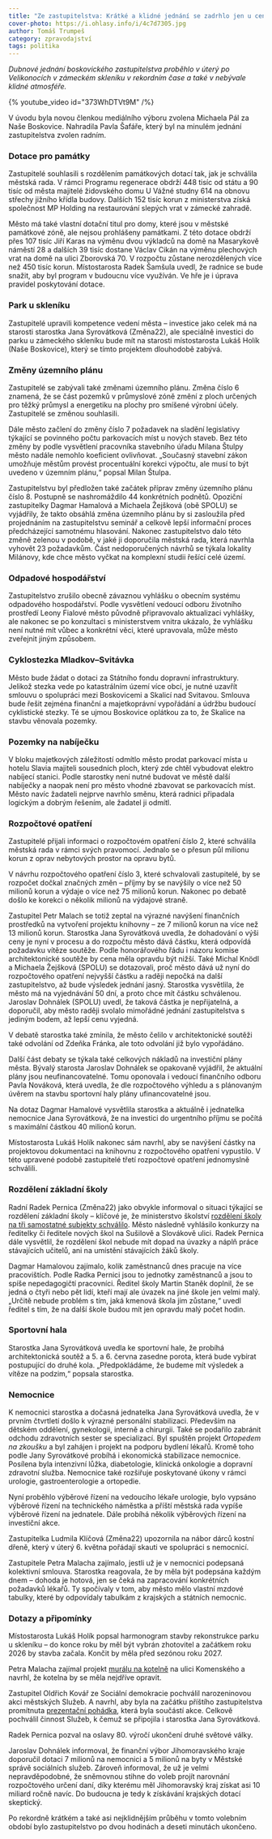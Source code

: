 ```yaml
---
title: "Ze zastupitelstva: Krátké a klidné jednání se zadrhlo jen u ceny za projekt na knihovnu"
cover-photo: https://i.ohlasy.info/i/4c7d7305.jpg
author: Tomáš Trumpeš
category: zpravodajství
tags: politika
---
```


*Dubnové jednání boskovického zastupitelstva proběhlo v úterý po Velikonocích v zámeckém skleníku v rekordním čase a také v nebývale klidné atmosféře.*

{% youtube_video id="373WhDTVt9M" /%}

V úvodu byla novou členkou mediálního výboru zvolena Michaela Pál za Naše Boskovice. Nahradila Pavla Šafáře, který byl na minulém jednání zastupitelstva zvolen radním.

### Dotace pro památky

Zastupitelé souhlasili s rozdělením památkových dotací tak, jak je schválila městská rada. V rámci Programu regenerace obdrží 448 tisíc od státu a 90 tisíc od města majitelé židovského domu U Vážné studny 614 na obnovu střechy jižního křídla budovy. Dalších 152 tisíc korun z ministerstva získá společnost MP Holding na restaurování slepých vrat v zámecké zahradě.

Město má také vlastní dotační titul pro domy, které jsou v městské památkové zóně, ale nejsou prohlášeny památkami. Z této dotace obdrží přes 107 tisíc Jiří Karas na výměnu dvou výkladců na domě na Masarykově náměstí 28 a dalších 39 tisíc dostane Václav Cikán na výměnu plechových vrat na domě na ulici Zborovská 70\. V rozpočtu zůstane nerozdělených více než 450 tisíc korun. Místostarosta Radek Šamšula uvedl, že radnice se bude snažit, aby byl program v budoucnu více využíván. Ve hře je i úprava pravidel poskytování dotace.

### Park u skleníku

Zastupitelé upravili kompetence vedení města – investice jako celek má na starosti starostka Jana Syrovátková (Změna22), ale speciálně investici do parku u zámeckého skleníku bude mít na starosti místostarosta Lukáš Holík (Naše Boskovice), který se tímto projektem dlouhodobě zabývá.

### Změny územního plánu

Zastupitelé se zabývali také změnami územního plánu. Změna číslo 6 znamená, že se část pozemků v průmyslové zóně změní z ploch určených pro těžký průmysl a energetiku na plochy pro smíšené výrobní účely. Zastupitelé se změnou souhlasili.

Dále město začlení do změny číslo 7 požadavek na sladění legislativy týkající se povinného počtu parkovacích míst u nových staveb. Bez této změny by podle vysvětlení pracovníka stavebního úřadu Milana Štulpy město nadále nemohlo koeficient ovlivňovat. „Současný stavební zákon umožňuje městům provést procentuální korekci výpočtu, ale musí to být uvedeno v územním plánu,“ popsal Milan Štulpa.

Zastupitelstvu byl předložen také začátek příprav změny územního plánu číslo 8\. Postupně se nashromáždilo 44 konkrétních podnětů. Opoziční zastupitelky Dagmar Hamalová a Michaela Žejšková (obě SPOLU) se vyjádřily, že takto obsáhlá změna územního plánu by si zasloužila před projednáním na zastupitelstvu seminář a celkově lepší informační proces předcházející samotnému hlasování. Nakonec zastupitelstvo dalo této změně zelenou v podobě, v jaké ji doporučila městská rada, která navrhla vyhovět 23 požadavkům. Část nedoporučených návrhů se týkala lokality Milánovy, kde chce město vyčkat na komplexní studii řešící celé území.

### Odpadové hospodářství

Zastupitelstvo zrušilo obecně závaznou vyhlášku o obecním systému odpadového hospodářství. Podle vysvětlení vedoucí odboru životního prostředí Leony Fialové město původně připravovalo aktualizaci vyhlášky, ale nakonec se po konzultaci s ministerstvem vnitra ukázalo, že vyhlášku není nutné mít vůbec a konkrétní věci, které upravovala, může město zveřejnit jiným způsobem.

### Cyklostezka Mladkov–Svitávka

Město bude žádat o dotaci za Státního fondu dopravní infrastruktury. Jelikož stezka vede po katastrálním území více obcí, je nutné uzavřít smlouvu o spolupráci mezi Boskovicemi a Skalicí nad Svitavou. Smlouva bude řešit zejména finanční a majetkoprávní vypořádání a údržbu budoucí cyklistické stezky. Té se ujmou Boskovice oplátkou za to, že Skalice na stavbu věnovala pozemky.

### Pozemky na nabíječku

V bloku majetkových záležitostí odmítlo město prodat parkovací místa u hotelu Slavia majiteli sousedních ploch, který zde chtěl vybudovat elektro nabíjecí stanici. Podle starostky není nutné budovat ve městě další nabíječky a naopak není pro město vhodné zbavovat se parkovacích míst. Město navíc žadateli nejprve navrhlo směnu, která radnici připadala logickým a dobrým řešením, ale žadatel ji odmítl. 

### Rozpočtové opatření

Zastupitelé přijali informaci o rozpočtovém opatření číslo 2, které schválila městská rada v rámci svých pravomocí. Jednalo se o přesun půl milionu korun z oprav nebytových prostor na opravu bytů.

V návrhu rozpočtového opatření číslo 3, které schvalovali zastupitelé, by se rozpočet dočkal značných změn – příjmy by se navýšily o více než 50 milionů korun a výdaje o více než 75 milionů korun. Nakonec po debatě došlo ke korekci o několik milionů na výdajové straně.

Zastupitel Petr Malach se totiž zeptal na výrazné navýšení finančních prostředků na vytvoření projektu knihovny – ze 7 milionů korun na více než 13 milionů korun. Starostka Jana Syrovátková uvedla, že dohadování o výši ceny je nyní v procesu a do rozpočtu město dává částku, která odpovídá požadavku vítěze soutěže. Podle honorářového řádu i názoru komise architektonické soutěže by cena měla opravdu být nižší. Také Michal Knödl a Michaela Žejšková (SPOLU) se dotazovali, proč město dává už nyní do rozpočtového opatření nejvyšší částku a raději nepočká na další zastupitelstvo, až bude výsledek jednání jasný. Starostka vysvětlila, že město má na vyjednávání 50 dní, a proto chce mít částku schválenou. Jaroslav Dohnálek (SPOLU) uvedl, že taková částka je nepřijatelná, a doporučil, aby město raději svolalo mimořádné jednání zastupitelstva s jediným bodem, až lepší cenu vyjedná.

V debatě starostka také zmínila, že město čelilo v architektonické soutěži také odvolání od Zdeňka Fránka, ale toto odvolání již bylo vypořádáno.

Další část debaty se týkala také celkových nákladů na investiční plány města. Bývalý starosta Jaroslav Dohnálek se opakovaně vyjádřil, že aktuální plány jsou neufinancovatelné. Tomu oponovala i vedoucí finančního odboru Pavla Nováková, která uvedla, že dle rozpočtového výhledu a s plánovaným úvěrem na stavbu sportovní haly plány ufinancovatelné jsou.

Na dotaz Dagmar Hamalové vysvětlila starostka a aktuálně i jednatelka nemocnice Jana Syrovátková, že na investici do urgentního příjmu se počítá s maximální částkou 40 milionů korun.

Místostarosta Lukáš Holík nakonec sám navrhl, aby se navýšení částky na projektovou dokumentaci na knihovnu z rozpočtového opatření vypustilo. V této upravené podobě zastupitelé třetí rozpočtové opatření jednomyslně schválili.

### Rozdělení základní školy

Radní Radek Pernica (Změna22) jako obvykle informoval o situaci týkající se rozdělení základní školy – klíčové je, že ministerstvo školství [rozdělení školy na tři samostatné subjekty schválilo](https://ohlasy.info/clanky/2025/04/rozdeleni-zs-schvaleno.html). Město následně vyhlásilo konkurzy na ředitelky či ředitele nových škol na Sušilově a Slovákově ulici. Radek Pernica dále vysvětlil, že rozdělení škol nebude mít dopad na úvazky a náplň práce stávajících učitelů, ani na umístění stávajících žáků školy.

Dagmar Hamalovou zajímalo, kolik zaměstnanců dnes pracuje na více pracovištích. Podle Radka Pernici jsou to jednotky zaměstnanců a jsou to spíše nepedagogičtí pracovníci. Ředitel školy Martin Staněk doplnil, že se jedná o čtyři nebo pět lidí, kteří mají ale úvazek na jiné škole jen velmi malý. „Určitě nebude problém s tím, jaká kmenová škola jim zůstane,“ uvedl ředitel s tím, že na další škole budou mít jen opravdu malý počet hodin.

### Sportovní hala

Starostka Jana Syrovátková uvedla ke sportovní hale, že probíhá architektonická soutěž a 5\. a 6\. června zasedne porota, která bude vybírat postupující do druhé kola. „Předpokládáme, že budeme mít výsledek a vítěze na podzim,“ popsala starostka.

### Nemocnice

K nemocnici starostka a dočasná jednatelka Jana Syrovátková uvedla, že v prvním čtvrtletí došlo k výrazné personální stabilizaci. Především na dětském oddělení, gynekologii, interně a chirurgii. Také se podařilo zabránit odchodu zdravotních sester se specializací. Byl spuštěn projekt *Ortopedem na zkoušku* a byl zahájen i projekt na podporu bydlení lékařů. Kromě toho podle Jany Syrovátkové probíhá i ekonomická stabilizace nemocnice. Posílena byla intenzivní lůžka, diabetologie, klinická onkologie a dopravní zdravotní služba. Nemocnice také rozšiřuje poskytované úkony v rámci urologie, gastroenterologie a ortopedie.

Nyní proběhlo výběrové řízení na vedoucího lékaře urologie, bylo vypsáno výběrové řízení na technického náměstka a příští městská rada vypíše výběrové řízení na jednatele. Dále probíhá několik výběrových řízení na investiční akce.

Zastupitelka Ludmila Klíčová (Změna22) upozornila na nábor dárců kostní dřeně, který v úterý 6\. května pořádají skauti ve spolupráci s nemocnicí.

Zastupitele Petra Malacha zajímalo, jestli už je v nemocnici podepsaná kolektivní smlouva. Starostka reagovala, že by měla být podepsána každým dnem – dohoda je hotová, jen se čeká na zapracování konkrétních požadavků lékařů. Ty spočívaly v tom, aby město mělo vlastní mzdové tabulky, které by odpovídaly tabulkám z krajských a státních nemocnic.

### Dotazy a připomínky

Místostarosta Lukáš Holík popsal harmonogram stavby rekonstrukce parku u skleníku – do konce roku by měl být vybrán zhotovitel a začátkem roku 2026 by stavba začala. Končit by měla před sezónou roku 2027\.

Petra Malacha zajímal projekt [murálu na kotelně](https://ohlasy.info/clanky/2025/04/toybox-mural.html) na ulici Komenského a navrhl, že kotelna by se měla nejdříve opravit. 

Zastupitel Oldřich Kovář ze Sociální demokracie pochválil narozeninovou akci městských Služeb. A navrhl, aby byla na začátku příštího zastupitelstva promítnuta [prezentační pohádka](https://www.youtube.com/watch?v=bVZA2_1uKSU), která byla součástí akce. Celkově pochválil činnost Služeb, k čemuž se připojila i starostka Jana Syrovátková.

Radek Pernica pozval na oslavy 80\. výročí ukončení druhé světové války.

Jaroslav Dohnálek informoval, že finanční výbor Jihomoravského kraje doporučil dotaci 7 milionů na nemocnici a 5 milionů na byty v Městské správě sociálních služeb. Zároveň informoval, že už je velmi nepravděpodobné, že sněmovnou stihne do voleb projít narovnání rozpočtového určení daní, díky kterému měl Jihomoravský kraj získat asi 10 miliard ročně navíc. Do budoucna je tedy k získávání krajských dotací skeptický.

Po rekordně krátkém a také asi nejklidnějším průběhu v tomto volebním období bylo zastupitelstvo po dvou hodinách a deseti minutách ukončeno.